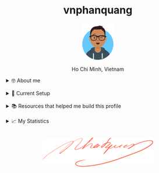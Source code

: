 <h1 align="center">vnphanquang</h1>

<p align="center">
  <a href="https://github.com/vnphanquang" target="_blank">
    <img src="./.github/images/avataaars.svg" alt="vnphanquang" height="100"/>
  </a>
</p>

<p align="center">Ho Chi Minh, Vietnam</p>

<details>
  <summary>🤓 About me</summary>

  <details align="center">
    <summary>My story</summary>
    <details align="center">
      <summary>Expand to see more of this</summary>
      <details align="center">
        <summary>Make this open to see some miracles</summary>
        <details align="center">
          <summary>You are getting there, keep going!</summary>
          <details align="center">
            <summary>You do really want to see how this ends, don't you?</summary>
            <details align="center">
              <summary>Well I have some exciting news to tell you</summary>
              <details align="center">
                <summary>You just wasted 5 seconds for this crap</summary>
                <details align="center">
                  <summary>Get your butt back to work</summary>
                  <details align="center">
                    <summary>Shame on you I have no story</summary>
                    <details align="center">
                      <summary>Okay now you are getting me annoyed...</summary>
                      <details align="center">
                        <summary>Okay okay, I will tell you my story, geez louise!</summary>
                        <details align="center">
                          <summary>It goes like this:</summary>
                          <details align="center">
                            <summary>...</summary>
                          </details>
                        </details>
                      </details>
                    </details>
                  </details>
                </details>
              </details>
            </details>
          </details>
        </details>
      </details>
    </details>
  </details>

  <br />

  My name is Quang Phan. I am a learner and a developer. This is where I dedicate my energy to the open source community.

  You are probably bored already so get back to whatever you were doing. See you out there on the field.

  In case you want to reach me, find me at `vnphanquang` on most social platforms.

  Cheers!
</details>

<br />

<details>
  <summary>💾 Current Setup</summary>
  <br />

My keyboard: [ZSA Moonlander](https://www.zsa.io/moonlander) [![monkeytype.badge]][monkeytype]

See my [.config] here for all my setup.

I mostly use Linux: [i3wm] & [polybar], [alacritty], [fish], [tmux], [neovim],

[![setup screenshot][local.images.setup]][.config]

I also use mac at work sometimes but only when i am forced too 😂.

</details>

<br />

<details>
  <summary>📚 Resources that helped me build this profile</summary>
  <br />

- [`awesome` collection of Github profiles](https://github.com/abhisheknaiidu/awesome-github-profile-readme#icons-) for inspiration
- [simpleicons](https://simpleicons.org/) for svg icons
- [getavataaars](https://getavataaars.com/) for avatar generation
- [wakatime](https://wakatime.com/dashboard), [wakatime-vscode](https://marketplace.visualstudio.com/items?itemName=WakaTime.vscode-wakatime) and the [anmol098/waka-readme-stats](https://github.com/anmol098/waka-readme-stats) github action for the coding stats section at end of this profile.

glhf!
</details>

<br />

<details>
  <summary>📈 My Statistics</summary>
  <br />

<!--START_SECTION:waka-->
![Code Time](http://img.shields.io/badge/Code%20Time-3%2C908%20hrs%2026%20mins-blue)

![Profile Views](http://img.shields.io/badge/Profile%20Views-1-blue)

**I'm an Early 🐤** 

```text
🌞 Morning                3157 commits        ██████░░░░░░░░░░░░░░░░░░░   25.60 % 
🌆 Daytime                4212 commits        █████████░░░░░░░░░░░░░░░░   34.15 % 
🌃 Evening                4765 commits        ██████████░░░░░░░░░░░░░░░   38.63 % 
🌙 Night                  200 commits         ░░░░░░░░░░░░░░░░░░░░░░░░░   01.62 % 
```
📅 **I'm Most Productive on Friday** 

```text
Monday                   1726 commits        ███░░░░░░░░░░░░░░░░░░░░░░   13.99 % 
Tuesday                  1955 commits        ████░░░░░░░░░░░░░░░░░░░░░   15.85 % 
Wednesday                1603 commits        ███░░░░░░░░░░░░░░░░░░░░░░   13.00 % 
Thursday                 1179 commits        ██░░░░░░░░░░░░░░░░░░░░░░░   09.56 % 
Friday                   2349 commits        █████░░░░░░░░░░░░░░░░░░░░   19.04 % 
Saturday                 1979 commits        ████░░░░░░░░░░░░░░░░░░░░░   16.05 % 
Sunday                   1543 commits        ███░░░░░░░░░░░░░░░░░░░░░░   12.51 % 
```


📊 **This Week I Spent My Time On** 

```text
🕑︎ Time Zone: Asia/Ho_Chi_Minh

💬 Programming Languages: 
Svelte                   13 hrs 12 mins      █████████░░░░░░░░░░░░░░░░   37.99 % 
JSON                     7 hrs 34 mins       █████░░░░░░░░░░░░░░░░░░░░   21.79 % 
JavaScript               6 hrs 50 mins       █████░░░░░░░░░░░░░░░░░░░░   19.68 % 
TypeScript               3 hrs 19 mins       ██░░░░░░░░░░░░░░░░░░░░░░░   09.55 % 
CSS                      2 hrs 46 mins       ██░░░░░░░░░░░░░░░░░░░░░░░   07.97 % 

🔥 Editors: 
Neovim                   34 hrs 46 mins      █████████████████████████   100.00 % 

💻 Operating System: 
Linux                    34 hrs 46 mins      █████████████████████████   100.00 % 
```

**I Mostly Code in JavaScript** 

```text
JavaScript               29 repos            █████████░░░░░░░░░░░░░░░░   37.66 % 
TypeScript               22 repos            ███████░░░░░░░░░░░░░░░░░░   28.57 % 
HTML                     3 repos             █░░░░░░░░░░░░░░░░░░░░░░░░   03.90 % 
CSS                      2 repos             █░░░░░░░░░░░░░░░░░░░░░░░░   02.60 % 
Jupyter Notebook         1 repo              ░░░░░░░░░░░░░░░░░░░░░░░░░   01.30 % 
```




 Last Updated on 07/01/2025 00:40:27 UTC
<!--END_SECTION:waka-->

</details>


<br />

<p align="center">
  <a href="https://github.com/vnphanquang" target="_blank">
    <img src="./.github/images/signature.svg" height="80" />
  </a>
</p>

[monkeytype.badge]: https://img.shields.io/endpoint?style=for-the-badge&url=https%3A%2F%2Fmonkeytype-badge-vhd5lan7mmhz.runkit.sh%3Fmessage%3D119wpm%26label%3Dmonkeytype%26logoVariant%3Done
[monkeytype]: https://monkeytype.com/

[alacritty]: https://alacritty.org/
[polybar]: https://github.com/polybar/polybar
[i3wm]: https://i3wm.org/
[tmux]: https://github.com/tmux/tmux/wiki
[fish]: https://fishshell.com/
[neovim]: https://neovim.io/
[vscode]: https://code.visualstudio.com/
[vscode.vim]: https://marketplace.visualstudio.com/items?itemName=vscodevim.vim

[.config]: https://github.com/vnphanquang/.config
[local.images.setup]: ./.github/images/setup.png
